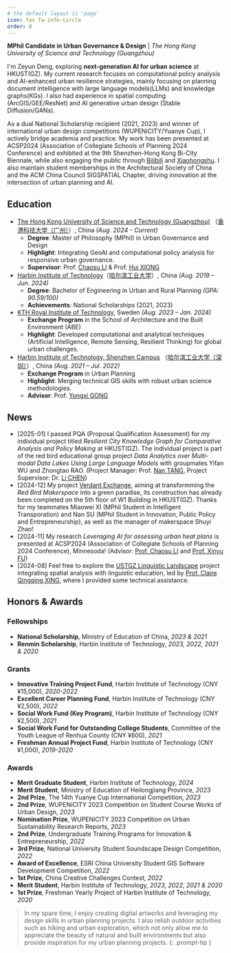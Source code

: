 ```yaml
---
# the default layout is 'page'
icon: fas fa-info-circle
order: 0
---
```


**MPhil Candidate in Urban Governance & Design** | *The Hong Kong University of Science and Technology (Guangzhou)*

I'm Zeyun Deng, exploring **next-generation AI for urban science** at HKUST(GZ). My current research focuses on computational policy analysis and AI-enhanced urban resilience strategies, mainly focusing on planning document intelligence with large language models(LLMs) and knowledge graphs(KGs). I also had experience in spatial computing (ArcGIS/GEE/ResNet) and AI generative urban design (Stable Diffusion/GANs).

As a dual National Scholarship recipient (2021, 2023) and winner of international urban design competitions (WUPENiCITY/Yuanye Cup), I actively bridge academia and practice. My work has been presented at ACSP2024 (Association of Collegiate Schools of Planning 2024 Conference) and exhibited at the 9th Shenzhen-Hong Kong Bi-City Biennale, while also engaging the public through [Bilibili](https://space.bilibili.com/34034241) and [Xiaohongshu](https://www.xiaohongshu.com/user/profile/5d412aec00000000110288e8). I also maintain student memberships in the Architectural Society of China and the ACM China Council SIGSPATIAL Chapter, driving innovation at the intersection of urban planning and AI.

## Education

- [The Hong Kong University of Science and Technology (Guangzhou)](https://www.hkust-gz.edu.cn/) （[香港科技大学（广州）](https://www.hkust-gz.edu.cn/zh/?variant=zh-cn)）, China _(Aug. 2024 - Current)_
	- **Degree**: Master of Philosophy (MPhil) in Urban Governance and Design
	- **Highlight**: Integrating GeoAI and computational policy analysis for responsive urban governance.
	- **Supervisor**: Prof. [Chaosu LI](https://facultyprofiles.hkust-gz.edu.cn/faculty-personal-page/LI-Chaosu/chaosuli) & Prof. [Hui XIONG](https://facultyprofiles.hkust-gz.edu.cn/faculty-personal-page/XIONG-Hui/xionghui)
- [Harbin Institute of Technology](http://en.hit.edu.cn/)（[哈尔滨工业大学](https://www.hit.edu.cn/)）, China _(Aug. 2019 – Jun. 2024)_
	- **Degree**: Bachelor of Engineering in Urban and Rural Planning _(GPA: 90.59/100)_
	- **Achievements**: National Scholarships (2021, 2023)
- [KTH Royal Institute of Technology](https://www.kth.se/en), Sweden _(Aug. 2023 – Jan. 2024)_
	- **Exchange Program** in the School of Architecture and the Built Environment (ABE)
	- **Highlight**: Developed computational and analytical techniques (Artificial Intelligence, Remote Sensing, Resilient Thinking) for global urban challenges.
- [Harbin Institute of Technology, Shenzhen Campus](http://en.hitsz.edu.cn/) （[哈尔滨工业大学（深圳）](https://www.hitsz.edu.cn/index.html)）, China _(Aug. 2021 – Jul. 2022)_
	- **Exchange Program** in Urban Planning
	- **Highlight**: Merging technical GIS skills with robust urban science methodologies.
	- **Advisor**: Prof. [Yongxi GONG](https://faculty.hitsz.edu.cn/gongyongxi)

## News

- [2025-01] I passed PQA (Proposal Qualification Assessment) for my individual project titled *Resilient City Knowledge Graph for Comparative Analysis and Policy Making* at HKUST(GZ). The individual project is part of the red bird educational group project *Data Analytics over Multi-modal Data Lakes Using Large Language Models* with groupmates Yifan WU and Zhongtao RAO. (Project Manager: Prof. [Nan TANG](https://facultyprofiles.hkust-gz.edu.cn/faculty-personal-page/TANG-Nan/nantang), Project Supervisor: Dr. [Li CHEN](https://facultyprofiles.hkust-gz.edu.cn/faculty-personal-page/CHEN-Li/chenlimeust))
- [2024-12] My project [Verdant Exchange](https://zeyun-deng.github.io/posts/VerdantExchange/), aiming at transformming the *Red Bird Makerspace* into a green paradise, its construction has already been completed on the 5th floor of W1 Building in HKUST(GZ). Thanks for my teammates Miaowei XI (MPhil Student in Intelligent Transporation) and Nan SU (MPhil Student in Innovation, Public Policy and Entrepreneurship), as well as the manager of makerspace Shuyi Zhao!
- [2024-11] My research *Leveraging AI for assessing urban heat plans* is presented at ACSP2024 (Association of Collegiate Schools of Planning 2024 Conference), Minnesoda! (Advisor: [Prof. Chaosu LI](https://facultyprofiles.hkust-gz.edu.cn/faculty-personal-page/LI-Chaosu/chaosuli) and [Prof. Xinyu FU](https://profiles.waikato.ac.nz/xinyu.fu))
- [2024-08] Feel free to explore the [USTGZ Linguistic Landscape](https://Zeyun-Deng.github.io/USTGZ-linguistic-landscape.html) project integrating spatial analysis with linguistic education, led by [Prof. Claire Qingqing XING](https://facultyprofiles.hkust-gz.edu.cn/faculty-personal-page/XING-Qingqing/claireqqxing), where I provided some technical assistance.

## Honors & Awards

### Fellowships

- **National Scholarship**, Ministry of Education of China, *2023 & 2021*
- **Renmin Scholarship**, Harbin Institute of Technology, *2023, 2022, 2021 & 2020*

### Grants

- **Innovative Training Project Fund**, Harbin Institute of Technology (CNY ¥15,000), *2020-2022*
- **Excellent Career Planning Fund**, Harbin Institute of Technology (CNY ¥2,500), *2022*
- **Social Work Fund (Key Program)**, Harbin Institute of Technology (CNY ¥2,500), *2021*
- **Social Work Fund for Outstanding College Students**, Committee of the Youth League of Renhua County (CNY ¥600), *2021*
- **Freshman Annual Project Fund**, Harbin Institute of Technology (CNY ¥1,000), *2019-2020*

### Awards

- **Merit Graduate Student**, Harbin Institute of Technology, *2024*
- **Merit Student**, Ministry of Education of Heilongjiang Province, *2023*
- **2nd Prize**, The 14th Yuanye Cup International Competition, *2023*
- **2nd Prize**, WUPENiCITY 2023 Competition on Student Course Works of Urban Design, *2023*
- **Nomination Prize**, WUPENiCITY 2023 Competition on Urban Sustainability Research Reports, *2023*
- **2nd Prize**, Undergraduate Training Programs for Innovation & Entrepreneurship, *2022*
- **3rd Prize**, National University Student Soundscape Design Competition, *2022*
- **Award of Excellence**, ESRI China University Student GIS Software Development Competition, *2022*
- **1st Prize**, China Creative Challenges Contest, *2022*
- **Merit Student**, Harbin Institute of Technology, *2023, 2022, 2021 & 2020*
- **1st Prize**, Freshman Yearly Project of Harbin Institute of Technology, *2020*


> In my spare time, I enjoy creating digital artworks and leveraging my design skills in urban planning projects. I also relish outdoor activities such as hiking and urban exploration, which not only allow me to appreciate the beauty of natural and built environments but also provide inspiration for my urban planning projects.
{: .prompt-tip }
